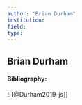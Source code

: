```yaml
---
author: "Brian Durham"
institution:
field:
type:
---
```


## Brian Durham
#### Bibliography:

![[@Durham2019-js]]